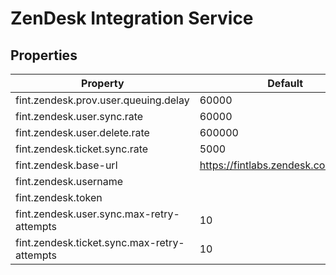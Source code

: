 # ZenDesk Integration Service


## Properties

| Property                                    | Default                              | Description |
| ------------------------------------------- | ------------------------------------ | ----------- |
| fint.zendesk.prov.user.queuing.delay        | 60000                                |             |
| fint.zendesk.user.sync.rate                 | 60000                                |             |
| fint.zendesk.user.delete.rate               | 600000                               |             |
| fint.zendesk.ticket.sync.rate               | 5000                                 |             |
| fint.zendesk.base-url                       | https://fintlabs.zendesk.com/api/v2/ |             |
| fint.zendesk.username                       |                                      |             |
| fint.zendesk.token                          |                                      |             |
| fint.zendesk.user.sync.max-retry-attempts   | 10                                   |             |
| fint.zendesk.ticket.sync.max-retry-attempts | 10                                   |             |
